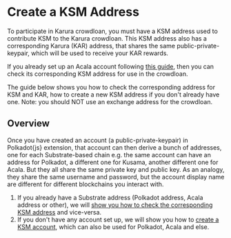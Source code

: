 # Create a KSM Address

To participate in Karura crowdloan, you must have a KSM address used to contribute KSM to the Karura crowdloan. This KSM address also has a corresponding Karura \(KAR\) address, that shares the same public-private-keypair, which will be used to receive your KAR rewards.

If you already set up an Acala account following [this guide](https://wiki.acala.network/learn/get-started#create-a-polkadot-account), then you can check its corresponding KSM address for use in the crowdloan.

The guide below shows you how to check the corresponding address for KSM and KAR, how to create a new KSM address if you don't already have one. Note: you should NOT use an exchange address for the crowdloan.

## Overview

Once you have created an account \(a public-private-keypair\) in Polkadot{js} extension, that account can then derive a bunch of addresses, one for each Substrate-based chain e.g. the same account can have an address for Polkadot, a different one for Kusama, another different one for Acala. But they all share the same private key and public key. As an analogy, they share the same username and password, but the account display name are different for different blockchains you interact with.

1. If you already have a Substrate address \(Polkadot address, Acala address or other\), we will [show you how to check the corresponding KSM address](check-ksm-addr.md) and vice-versa.
2. If you don't have any account set up, we will show you how to [create a KSM account](create-new-account.md), which can also be used for Polkadot, Acala and else.

